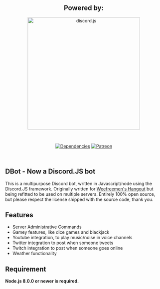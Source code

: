 <div align="center">
  <br />
  <h2>Powered by:</h2>
    <p>
        <a href="https://discord.js.org"><img src="https://discord.js.org/static/logo.svg" width="360" alt="discord.js" /></a>
    </p>
  <br />
  <p>
    <a href="https://david-dm.org/DaizNaew/discordJSBot"><img src="https://img.shields.io/david/discordjs/discord.js.svg?maxAge=3600" alt="Dependencies" /></a>
    <a href="https://www.patreon.com/discordjs"><img src="https://img.shields.io/badge/donate-patreon-F96854.svg" alt="Patreon" /></a>
  </p>
  <br />
</div>

## DBot - Now a Discord.JS bot
This is a multipurpose Discord bot, written in Javascript/node using the Discord.JS framework.
Originally written for [Weefreemen's Hangout](https://discord.gg/0h21N51zP3tCMMrh) but being refitted to be used on multiple servers.
Entirely 100% open source, but please respect the license shipped with the source code, thank you.

## Features
- Server Administrative Commands
- Gamey features, like dice games and blackjack
- Youtube integration, to play music/noise in voice channels
- Twitter integration to post when someone tweets
- Twitch integration to post when someone goes online
- Weather functionality

## Requirement
**Node.js 8.0.0 or newer is required.**  